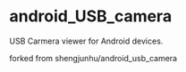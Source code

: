 # android_USB_camera
USB Carmera viewer for Android devices.

forked from shengjunhu/android_usb_camera
